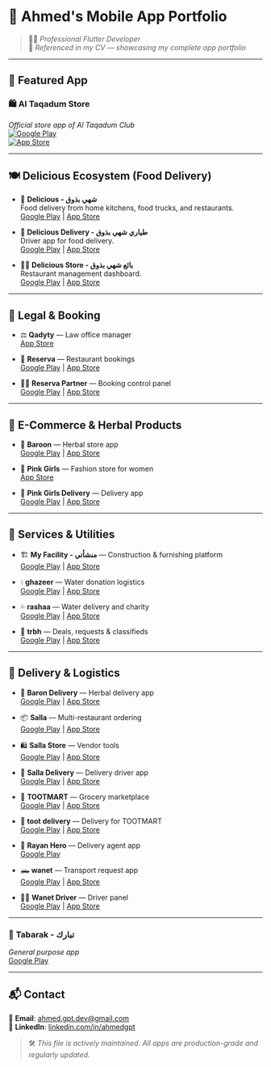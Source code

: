 
# 📱 **Ahmed's Mobile App Portfolio**

> 🧑‍💻 *Professional Flutter Developer*  
> 📌 *Referenced in my CV — showcasing my complete app portfolio*

---

## 🥇 **Featured App**

### 🛍️ Al Taqadum Store
*Official store app of Al Taqadum Club*  
[![Google Play](https://img.shields.io/badge/Google%20Play-Link-green)](https://play.google.com/store/apps/details?id=com.altaqadum.store)  
[![App Store](https://img.shields.io/badge/App%20Store-Link-blue)](https://apps.apple.com/eg/app/al-taqadum-store/id6740518485)

---

## 🍽️ **Delicious Ecosystem (Food Delivery)**

- 🍔 **Delicious - شهي بذوق**  
  Food delivery from home kitchens, food trucks, and restaurants.  
  [Google Play](https://play.google.com/store/apps/details?id=com.softlix.delicious) | [App Store](https://apps.apple.com/eg/app/delicious-%D8%B4%D9%87%D9%8A-%D8%A8%D8%B0%D9%88%D9%82/id1535253276)

- 🛵 **Delicious Delivery - طياري شهي بذوق**  
  Driver app for food delivery.  
  [Google Play](https://play.google.com/store/apps/details?id=com.softlix.delivery) | [App Store](https://apps.apple.com/eg/app/%D8%B7%D9%8A%D8%A7%D8%B1%D9%8A-tayyari/id1569275008)

- 🧑‍🍳 **Delicious Store - بائع شهي بذوق**  
  Restaurant management dashboard.  
  [Google Play](https://play.google.com/store/apps/details?id=com.softlix.delicious_store) | [App Store](https://apps.apple.com/eg/app/%D8%A8%D8%A7%D8%A6%D8%B9-%D8%B4%D9%87%D9%8A-%D8%A8%D8%B0%D9%88%D9%82/id6615075806)

---

## 🧾 **Legal & Booking**

- ⚖️ **Qadyty** — Law office manager  
  [App Store](https://apps.apple.com/eg/app/%D9%82%D8%B6%D9%8A%D8%AA%D9%89/id6740283579)

- 📅 **Reserva** — Restaurant bookings  
  [Google Play](https://play.google.com/store/apps/details?id=com.reserva.softlix) | [App Store](https://apps.apple.com/eg/app/reserva/id6464216262)

- 🧑‍💼 **Reserva Partner** — Booking control panel  
  [Google Play](https://play.google.com/store/apps/details?id=com.reserva.softlix_store) | [App Store](https://apps.apple.com/eg/app/reserva-partner/id6523428112)

---

## 🛒 **E-Commerce & Herbal Products**

- 🌿 **Baroon** — Herbal store app  
  [Google Play](https://play.google.com/store/apps/details?id=com.softlix.baron) | [App Store](https://apps.apple.com/eg/app/%D8%A7%D9%84%D8%B1%D9%8A%D8%A7%D9%86-%D9%84%D9%84%D8%B9%D8%B7%D8%A7%D8%B1%D9%87/id6593708979)

- 🌸 **Pink Girls** — Fashion store for women  
  [App Store](https://apps.apple.com/eg/app/pink-girls/id6741077697)

- 🚚 **Pink Girls Delivery** — Delivery app  
  [Google Play](https://play.google.com/store/apps/details?id=com.softlix.pinkDelivery) | [App Store](https://apps.apple.com/eg/app/pink-girls-delivery/id6741077613)

---

## 🧱 **Services & Utilities**

- 🏗️ **My Facility - منشأتي** — Construction & furnishing platform  
  [Google Play](https://play.google.com/store/apps/details?id=com.softlix.facility) | [App Store](https://apps.apple.com/eg/app/my-facilty-%D9%85%D9%86%D8%B4%D8%A3%D8%AA%D9%8A/id1599383738)

- 💧 **ghazeer** — Water donation logistics  
  [Google Play](https://play.google.com/store/apps/details?id=com.ghazeer.app) | [App Store](https://apps.apple.com/eg/app/%D8%BA%D8%B2%D9%8A%D8%B1/id6480347680)

- 💦 **rashaa** — Water delivery and charity  
  [Google Play](https://play.google.com/store/apps/details?id=net.rashah.client) | [App Store](https://apps.apple.com/eg/app/%D8%B1%D8%B4%D9%87/id6742661720)

- 🧾 **trbh** — Deals, requests & classifieds  
  [Google Play](https://play.google.com/store/apps/details?id=app.haftastore.com) | [App Store](https://apps.apple.com/eg/app/%D8%AA%D8%B1%D8%A8%D8%AD/id1565825300)

---

## 🛵 **Delivery & Logistics**

- 🚚 **Baron Delivery** — Herbal delivery app  
  [Google Play](https://play.google.com/store/apps/details?id=com.softlix.barondelivery) | [App Store](https://apps.apple.com/eg/app/baron-delivery/id6737470732)

- 📦 **Salla** — Multi-restaurant ordering  
  [Google Play](https://play.google.com/store/apps/details?id=com.salla.softlix) | [App Store](https://apps.apple.com/eg/app/%D8%B3%D9%84%D9%87/id6740242674)

- 🛍️ **Salla Store** — Vendor tools  
  [Google Play](https://play.google.com/store/apps/details?id=com.softlix.sallaStore) | [App Store](https://apps.apple.com/eg/app/salla-store/id6740325354)

- 🚛 **Salla Delivery** — Delivery driver app  
  [Google Play](https://play.google.com/store/apps/details?id=com.softlix.sallaDelivery) | [App Store](https://apps.apple.com/eg/app/salla-delivery/id6740336272)

- 🍇 **TOOTMART** — Grocery marketplace  
  [Google Play](https://play.google.com/store/apps/details?id=com.softlix.toot) | [App Store](https://apps.apple.com/eg/app/%D8%AA%D9%88%D8%AA-%D9%85%D8%A7%D8%B1%D8%AA-tootmart/id6737470542)

- 🚚 **toot delivery** — Delivery for TOOTMART  
  [Google Play](https://play.google.com/store/apps/details?id=com.softlix.tootdelivery) | [App Store](https://apps.apple.com/eg/app/toot-delivery/id6737470634)

- 🚚 **Rayan Hero** — Delivery agent app  
  [Google Play](https://play.google.com/store/apps/details?id=com.softlix.alryandriver)

- 🛻 **wanet** — Transport request app  
  [Google Play](https://play.google.com/store/apps/details?id=com.wanetapp.user) | [App Store](https://apps.apple.com/eg/app/%D9%88%D8%A7%D9%86%D9%8A%D8%AA/id6444813364)

- 👨‍✈️ **Wanet Driver** — Driver panel  
  [Google Play](https://play.google.com/store/apps/details?id=com.wanetapp.providers) | [App Store](https://apps.apple.com/eg/app/%D9%83%D8%A7%D8%A8%D8%AA%D9%86-%D9%88%D8%A7%D9%86%D9%8A%D8%AA/id6444854234)

---

### 📌 **Tabarak - تبارك**

*General purpose app*  
[Google Play](https://play.google.com/store/apps/details?id=com.softlix.tabrak)

---

## 📬 Contact

📧 **Email**: [ahmed.gpt.dev@gmail.com](mailto:ahmed.gpt.dev@gmail.com)  
🔗 **LinkedIn**: [linkedin.com/in/ahmedgpt](https://linkedin.com/in/ahmedgpt)

> 🛠️ _This file is actively maintained. All apps are production-grade and regularly updated._
